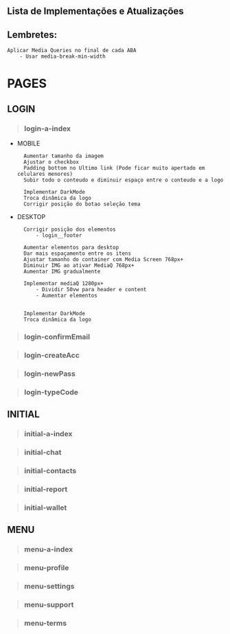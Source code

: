 ## Lista de Implementações e Atualizações

## Lembretes: 

    Aplicar Media Queries no final de cada ABA
        - Usar media-break-min-width


# **PAGES**
## LOGIN 

> ### login-a-index
- MOBILE
        
        Aumentar tamanho da imagem 
        Ajustar o checkbox  
        Padding bottom no Ultimo link (Pode ficar muito apertado em celulares menores)   
        Subir todo o conteudo e diminuir espaço entre o conteudo e a logo 

        Implementar DarkMode 
        Troca dinâmica da logo 
        Corrigir posição do botao seleção tema 

- DESKTOP

        Corrigir posição dos elementos 
            - login__footer

        Aumentar elementos para desktop 
        Dar mais espaçamento entre os itens 
        Ajustar tamanho do container com Media Screen 768px+    
        Diminuir IMG ao ativar MediaQ 768px+ 
        Aumentar IMG gradualmente 

        Implementar mediaQ 1280px+  
            - Dividir 50vw para header e content
            - Aumentar elementos


        Implementar DarkMode    
        Troca dinâmica da logo  


> ### login-confirmEmail

> ### login-createAcc

> ### login-newPass

> ### login-typeCode


## INITIAL
> ### initial-a-index

> ### initial-chat

> ### initial-contacts

> ### initial-report

> ### initial-wallet

## MENU

> ### menu-a-index

> ### menu-profile

> ### menu-settings

> ### menu-support

> ### menu-terms
